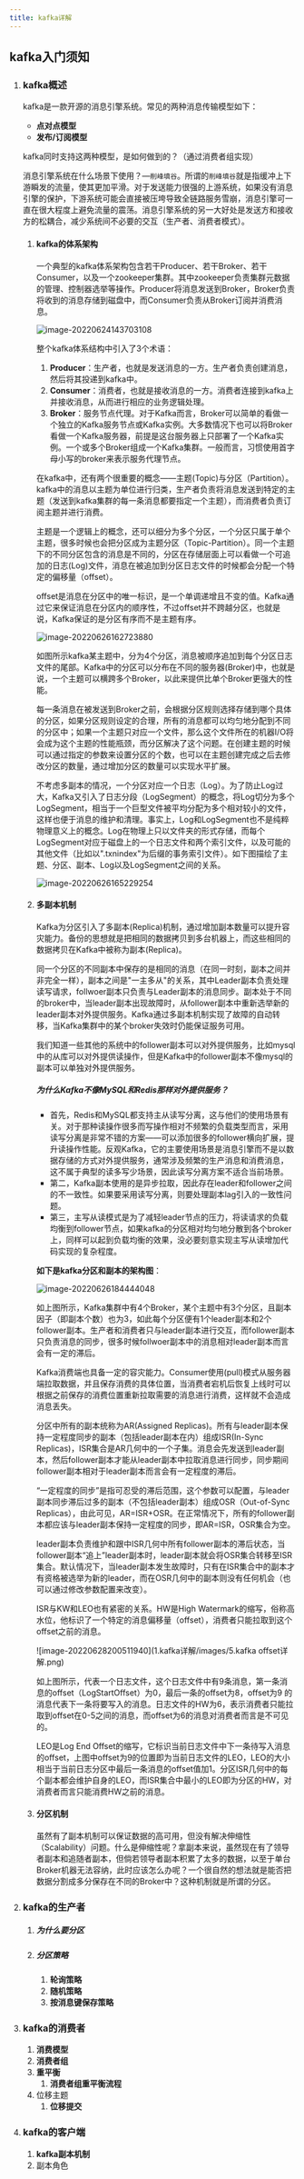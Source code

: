 ```yaml
---
title: kafka详解
---
```


## kafka入门须知

1. ### kafka概述

   kafka是一款开源的消息引擎系统。常见的两种消息传输模型如下：

   - **点对点模型**
   - **发布/订阅模型**

   kafka同时支持这两种模型，是如何做到的？（通过消费者组实现）

   消息引擎系统在什么场景下使用？—`削峰填谷`。所谓的`削峰填谷`就是指缓冲上下游瞬发的流量，使其更加平滑。对于发送能力很强的上游系统，如果没有消息引擎的保护，下游系统可能会直接被压垮导致全链路服务雪崩，消息引擎可一直在很大程度上避免流量的震荡。消息引擎系统的另一大好处是发送方和接收方的松耦合，减少系统间不必要的交互（生产者、消费者模式）。

   1. #### kafka的体系架构

      一个典型的kafka体系架构包含若干Producer、若干Broker、若干Consumer，以及一个zookeeper集群。其中zookeeper负责集群元数据的管理、控制器选举等操作。Producer将消息发送到Broker，Broker负责将收到的消息存储到磁盘中，而Consumer负责从Broker订阅并消费消息。

      ![image-20220624143703108](1.kafka详解/images/1.kafka架构.png)

      整个kafka体系结构中引入了3个术语：

      1. **Producer**：生产者，也就是发送消息的一方。生产者负责创建消息，然后将其投递到kafka中。
      2. **Consumer**：消费者，也就是接收消息的一方。消费者连接到kafka上并接收消息，从而进行相应的业务逻辑处理。
      3. **Broker**：服务节点代理。对于Kafka而言，Broker可以简单的看做一个独立的Kafka服务节点或Kafka实例。大多数情况下也可以将Broker看做一个Kafka服务器，前提是这台服务器上只部署了一个Kafka实例。一个或多个Broker组成一个Kafka集群。一般而言，习惯使用首字母小写的broker来表示服务代理节点。

      在kafka中，还有两个很重要的概念——主题(Topic)与分区（Partition）。kafka中的消息以主题为单位进行归类，生产者负责将消息发送到特定的主题（发送到kafka集群的每一条消息都要指定一个主题），而消费者负责订阅主题并进行消费。

      主题是一个逻辑上的概念，还可以细分为多个分区，一个分区只属于单个主题，很多时候也会把分区成为主题分区（Topic-Partition）。同一个主题下的不同分区包含的消息是不同的，分区在存储层面上可以看做一个可追加的日志(Log)文件，消息在被追加到分区日志文件的时候都会分配一个特定的偏移量（offset）。

      offset是消息在分区中的唯一标识，是一个单调递增且不变的值。Kafka通过它来保证消息在分区内的顺序性，不过offset并不跨越分区，也就是说，Kafka保证的是分区有序而不是主题有序。

      ![image-20220626162723880](1.kafka详解/images/2.kafka分区架构.png)

      如图所示kafka某主题中，分为4个分区，消息被顺序追加到每个分区日志文件的尾部。Kafka中的分区可以分布在不同的服务器(Broker)中，也就是说，一个主题可以横跨多个Broker，以此来提供比单个Broker更强大的性能。

      每一条消息在被发送到Broker之前，会根据分区规则选择存储到哪个具体的分区，如果分区规则设定的合理，所有的消息都可以均匀地分配到不同的分区中；如果一个主题只对应一个文件，那么这个文件所在的机器I/O将会成为这个主题的性能瓶颈，而分区解决了这个问题。在创建主题的时候可以通过指定的参数来设置分区的个数，也可以在主题创建完成之后去修改分区的数量，通过增加分区的数量可以实现水平扩展。

      不考虑多副本的情况，一个分区对应一个日志（Log）。为了防止Log过大，Kafka又引入了日志分段（LogSegment）的概念，将Log切分为多个LogSegment，相当于一个巨型文件被平均分配为多个相对较小的文件，这样也便于消息的维护和清理。事实上，Log和LogSegment也不是纯粹物理意义上的概念。Log在物理上只以文件夹的形式存储，而每个LogSegment对应于磁盘上的一个日志文件和两个索引文件，以及可能的其他文件（比如以".txnindex"为后缀的事务索引文件）。如下图描绘了主题、分区、副本、Log以及LogSegment之间的关系。

      ![image-20220626165229254](1.kafka详解/images/3.kafka主题日志架构.png)

   2. #### 多副本机制

      Kafka为分区引入了多副本(Replica)机制，通过增加副本数量可以提升容灾能力。备份的思想就是把相同的数据拷贝到多台机器上，而这些相同的数据拷贝在Kafka中被称为副本(Replica)。

      同一个分区的不同副本中保存的是相同的消息（在同一时刻，副本之间并非完全一样），副本之间是"一主多从"的关系，其中Leader副本负责处理读写请求，follwoer副本只负责与Leader副本的消息同步。副本处于不同的broker中，当leader副本出现故障时，从follower副本中重新选举新的leader副本对外提供服务。Kafka通过多副本机制实现了故障的自动转移，当Kafka集群中的某个broker失效时仍能保证服务可用。

      我们知道一些其他的系统中的follower副本可以对外提供服务，比如mysql中的从库可以对外提供读操作，但是Kafka中的follower副本不像mysql的副本可以单独对外提供服务。

      ##### 为什么Kafka不像MySQL和Redis那样对外提供服务？

      - 首先，Redis和MySQL都支持主从读写分离，这与他们的使用场景有关。对于那种读操作很多而写操作相对不频繁的负载类型而言，采用读写分离是非常不错的方案——可以添加很多的follower横向扩展，提升读操作性能。反观Kafka，它的主要使用场景是消息引擎而不是以数据存储的方式对外提供服务，通常涉及频繁的生产消息和消费消息，这不属于典型的读多写少场景，因此读写分离方案不适合当前场景。
      - 第二，Kafka副本使用的是异步拉取，因此存在leader和follower之间的不一致性。如果要采用读写分离，则要处理副本lag引入的一致性问题。
      - 第三，主写从读模式是为了减轻leader节点的压力，将读请求的负载均衡到follower节点，如果kafka的分区相对均匀地分散到各个broker上，同样可以起到负载均衡的效果，没必要刻意实现主写从读增加代码实现的复杂程度。

      **如下是kafka分区和副本的架构图**：

      ![image-20220626184444048](1.kafka详解/images/4.kafka分区和副本架构图.png)

      如上图所示，Kafka集群中有4个Broker，某个主题中有3个分区，且副本因子（即副本个数）也为3，如此每个分区便有1个leader副本和2个follower副本。生产者和消费者只与leader副本进行交互，而follower副本只负责消息的同步，很多时候follwoer副本中的消息相对leader副本而言会有一定的滞后。

      Kafka消费端也具备一定的容灾能力。Consumer使用(pull)模式从服务器端拉取数据，并且保存消费的具体位置，当消费者宕机后恢复上线时可以根据之前保存的消费位置重新拉取需要的消息进行消费，这样就不会造成消息丢失。

      分区中所有的副本统称为AR(Assigned Replicas)。所有与leader副本保持一定程度同步的副本（包括leader副本在内）组成ISR(In-Sync Replicas)，ISR集合是AR几何中的一个子集。消息会先发送到leader副本，然后follower副本才能从leader副本中拉取消息进行同步，同步期间follower副本相对于leader副本而言会有一定程度的滞后。

      “一定程度的同步”是指可忍受的滞后范围，这个参数可以配置，与leader副本同步滞后过多的副本（不包括leader副本）组成OSR（Out-of-Sync Replicas），由此可见，AR=ISR+OSR。在正常情况下，所有的follower副本都应该与leader副本保持一定程度的同步，即AR=ISR，OSR集合为空。

      leader副本负责维护和跟中ISR几何中所有follower副本的滞后状态，当follower副本“追上”leader副本时，leader副本就会将OSR集合转移至ISR集合。默认情况下，当leader副本发生故障时，只有在ISR集合中的副本才有资格被选举为新的leader，而在OSR几何中的副本则没有任何机会（也可以通过修改参数配置来改变）。

      ISR与KW和LEO也有紧密的关系。HW是High Watermark的缩写，俗称高水位，他标识了一个特定的消息偏移量（offset），消费者只能拉取到这个offset之前的消息。

      ![image-20220628200511940](1.kafka详解/images/5.kafka offset详解.png)

      如上图所示，代表一个日志文件，这个日志文件中有9条消息，第一条消息的offset（LogStartOffset）为0，最后一条的offset为8，offset为9 的消息代表下一条将要写入的消息。日志文件的HW为6，表示消费者只能拉取到offset在0-5之间的消息，而offset为6的消息对消费者而言是不可见的。

      LEO是Log End Offset的缩写，它标识当前日志文件中下一条待写入消息的offset，上图中offset为9的位置即为当前日志文件的LEO，LEO的大小相当于当前日志分区中最后一条消息的offset值加1。分区ISR几何中的每个副本都会维护自身的LEO，而ISR集合中最小的LEO即为分区的HW，对消费者而言只能消费HW之前的消息。

   3. #### 分区机制

      虽然有了副本机制可以保证数据的高可用，但没有解决伸缩性（Scalability）问题。什么是伸缩性呢？拿副本来说，虽然现在有了领导者副本和追随者副本，但倘若领导者副本积累了太多的数据，以至于单台Broker机器无法容纳，此时应该怎么办呢？一个很自然的想法就是能否把数据分割成多分保存在不同的Broker中？这种机制就是所谓的分区。

2. ### kafka的生产者

   1. ##### 为什么要分区

   2. ##### 分区策略

      1. **轮询策略**
      2. **随机策略**
      3. **按消息键保存策略**

3. ### kafka的消费者

   1. **消费模型**
   2. **消费者组**
   3. **重平衡**
      1. **消费者组重平衡流程**
   4. 位移主题
      1. **位移提交**

4. ### kafka的客户端

   1. **kafka副本机制**
   2. 副本角色